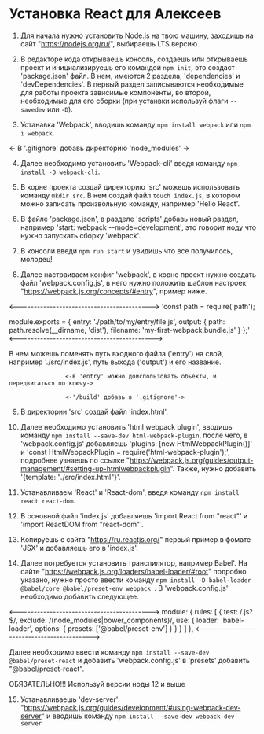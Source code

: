 # Установка React для Алексеев
1) Для начала нужно установить Node.js на твою машину, заходишь на сайт "https://nodejs.org/ru/", выбираешь LTS версию.
   
2) В редакторе кода открываешь консоль, создаешь или открываешь проект и инициализируешь его командой `npm init`, это создаст 'package.json' файл. В нем, имеются 2 раздела, 'dependencies' и 'devDependencies'. В первый раздел записываются необходимые для работы проекта зависимые компоненты, во второй, необходимые для его сборки (при устанвки используй флаги `--savedev` или `-D`).
   
3) Устанавка 'Webpack', вводишь команду `npm install webpack` или `npm i webpack`.
   
<- В '.gitignore' добавь директорию 'node_modules' ->

4) Далее необходимо установить 'Webpack-cli' введя команду `npm install -D webpack-cli`.
   
5) В корне проекта создай директорию 'src' можешь использовать команду `mkdir src`. В нем создай файл `touch index.js`, в котором можно записать произвольную команду, например 'Hello React'.
   
6) В файле 'package.json', в разделе 'scripts' добавь новый раздел, например 'start: webpack --mode=development', это говорит ноду что нужно запускать сборку 'webpack'.
   
7) В консоли введи `npm run start` и увидишь что все получилось, молодец!
   
8) Далее настраиваем конфиг 'webpack', в корне проект нужно создать файл 'webpack.config.js', в него нужно положить шаблон настроек "https://webpack.js.org/concepts/#entry", пример ниже.

<------------------------------------------>
'const path = require('path');

module.exports = {
  entry: './path/to/my/entry/file.js',
  output: {
    path: path.resolve(__dirname, 'dist'),
    filename: 'my-first-webpack.bundle.js'
  }
};'
<------------------------------------------->

В нем можешь поменять путь входного файла ('entry') на свой, например './src/index.js', путь выхода ('output') и его название.

                    <-в 'entry' можно доиспользовать объекты, и передвигаться по ключу->

                    <-'/build' добавь в '.gitignore'->

9) В директории 'src' создай файл 'index.html'.
    
10) Далее необходимо установить 'html webpack plugin', вводишь команду `npm install --save-dev html-webpack-plugin`, после чего, в 'webpack.config.js' добавляешь 'plugins: [new HtmlWebpackPlugin()]' и 'const HtmlWebpackPlugin = require('html-webpack-plugin');', подробнее узнаешь по ссылке "https://webpack.js.org/guides/output-management/#setting-up-htmlwebpackplugin". Также, нужно добавить '{template: "./src/index.html"}'.

11) Устанавливаем 'React' и 'React-dom', введя команду `npm install react react-dom`.

12) В основной файл 'index.js' добавляешь 'import React from "react"' и 'import ReactDOM from "react-dom"'.

13) Копируешь с сайта "https://ru.reactjs.org/" первый пример в фомате 'JSX' и добавляешь его в 'index.js'.

14) Далее потребуется установить транспилятор, например Babel'. На сайте "https://webpack.js.org/loaders/babel-loader/#root" подробно указано, нужно просто ввести команду `npm install -D babel-loader @babel/core @babel/preset-env webpack
`. В 'webpack.config.js' необходимо добавить следующее.

<------------------------------------------>
module: {
  rules: [
    {
      test: /\.js?$/,
      exclude: /(node_modules|bower_components)/,
      use: {
        loader: 'babel-loader',
        options: {
          presets: ['@babel/preset-env']
        }
      }
    }
  ]
},
<------------------------------------------>

Далее необходимо ввести команду `npm install --save-dev @babel/preset-react` и добавить 'webpack.config.js' в 'presets' добавить "@babel/preset-react".

ОБЯЗАТЕЛЬНО!!! Используй версии ноды 12 и выше

15) Устанавливаешь 'dev-server' "https://webpack.js.org/guides/development/#using-webpack-dev-server" и вводишь команду `npm install --save-dev webpack-dev-server
`